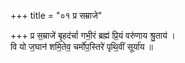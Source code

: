 +++
title = "०१ प्र सम्राजे"

+++
प्र स॒म्राजे॑ बृ॒हद॑र्चा गभी॒रं ब्रह्म॑ प्रि॒यं वरु॑णाय श्रु॒ताय॑ ।  
वि यो ज॒घान॑ शमि॒तेव॒ चर्मो॑प॒स्तिरे॑ पृथि॒वीं सूर्या॑य ॥